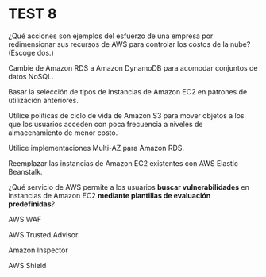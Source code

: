 # TEST 8

¿Qué acciones son ejemplos del esfuerzo de una empresa por redimensionar sus recursos de AWS para controlar los costos de la nube? (Escoge dos.)

Cambie de Amazon RDS a Amazon DynamoDB para acomodar conjuntos de datos NoSQL.

Basar la selección de tipos de instancias de Amazon EC2 en patrones de utilización anteriores.

Utilice políticas de ciclo de vida de Amazon S3 para mover objetos a los que los usuarios acceden con poca frecuencia a niveles de almacenamiento de menor costo.

Utilice implementaciones Multi-AZ para Amazon RDS.

Reemplazar las instancias de Amazon EC2 existentes con AWS Elastic Beanstalk.

¿Qué servicio de AWS permite a los usuarios **buscar vulnerabilidades** en instancias de Amazon EC2 **mediante plantillas de evaluación predefinidas**?

AWS WAF

AWS Trusted Advisor

Amazon Inspector

AWS Shield